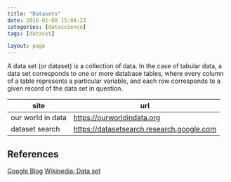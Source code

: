 ```yaml
---
title: "Datasets"
date: 2016-01-08 15:04:23
categories: [datascience]
tags: [dataset]

layout: page
---
```


A data set (or dataset) is a collection of data. In the case of tabular data, a data set corresponds to one or more database tables, where every column of a table represents a particular variable, and each row corresponds to a given record of the data set in question.

| site              | url                                       |
|-------------------|-------------------------------------------|
| our world in data | https://ourworldindata.org                |
| dataset search    | https://datasetsearch.research.google.com |

## References

[Google Blog](https://blog.google/products/search/discovering-millions-datasets-web/)
[Wikipedia: Data set](https://en.wikipedia.org/wiki/Data_set)
